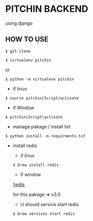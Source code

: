 # PITCHIN BACKEND

using django

## HOW TO USE

`$ git clone`

`$ virtualenv pitchin`

or

`$ python -m virtualenv pitchin`

- if linux

`$ source pitchin/Script/activate`

- if Window

`$ pitchin\Script\activate`

- manage pakage / install list

`$ python install -m requirments.txt`

- install redis

  - if linux

  `$ brew install redis`

  - if window

  [!redis](https://github.com/microsoftarchive/redis)

  for this pakage => v3.0

  - U should service start redis

  `$ brew services start redis`
